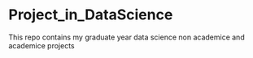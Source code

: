 # Project_in_DataScience
This repo contains my graduate year data science non academice and academice projects
